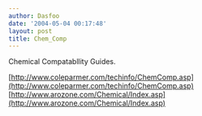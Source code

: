```yaml
---
author: Dasfoo
date: '2004-05-04 00:17:48'
layout: post
title: Chem_Comp
---
```


Chemical Compatabllity Guides.

[http://www.coleparmer.com/techinfo/ChemComp.asp](http://www.coleparmer.com/techinfo/ChemComp.asp)
[http://www.arozone.com/Chemical/Index.asp](http://www.arozone.com/Chemical/Index.asp)
